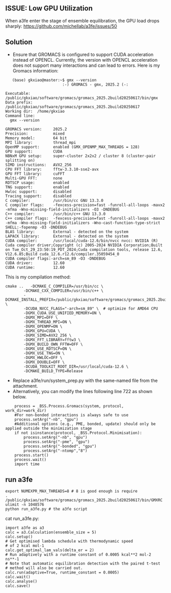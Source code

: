 ## ISSUE: Low GPU Utilization 
When a3fe enter the stage of ensemble equilibration, the GPU load drops sharply: https://github.com/michellab/a3fe/issues/50
## Solution
- Ensure that GROMACS is configured to support CUDA acceleration instead of OPENCL.
   Currently, the version with OPENCL acceleration does not support many interactions and can lead to errors.
   Here is my Gromacs information:
```
   (base) gkxiao@master:~$ gmx --version
                         :-) GROMACS - gmx, 2025.2 (-:

Executable:   /public/gkxiao/software/gromacs/gromacs_2025.2build20250617/bin/gmx
Data prefix:  /public/gkxiao/software/gromacs/gromacs_2025.2build20250617
Working dir:  /home/gkxiao
Command line:
  gmx --version

GROMACS version:     2025.2
Precision:           mixed
Memory model:        64 bit
MPI library:         thread_mpi
OpenMP support:      enabled (GMX_OPENMP_MAX_THREADS = 128)
GPU support:         CUDA
NBNxM GPU setup:     super-cluster 2x2x2 / cluster 8 (cluster-pair splitting on)
SIMD instructions:   AVX2_256
CPU FFT library:     fftw-3.3.10-sse2-avx
GPU FFT library:     cuFFT
Multi-GPU FFT:       none
RDTSCP usage:        enabled
TNG support:         enabled
Hwloc support:       disabled
Tracing support:     disabled
C compiler:          /usr/bin/cc GNU 13.3.0
C compiler flags:    -fexcess-precision=fast -funroll-all-loops -mavx2 -mfma -Wno-missing-field-initializers -O3 -DNDEBUG
C++ compiler:        /usr/bin/c++ GNU 13.3.0
C++ compiler flags:  -fexcess-precision=fast -funroll-all-loops -mavx2 -mfma -Wno-missing-field-initializers -Wno-cast-function-type-strict SHELL:-fopenmp -O3 -DNDEBUG
BLAS library:        External - detected on the system
LAPACK library:      External - detected on the system
CUDA compiler:       /usr/local/cuda-12.6/bin/nvcc nvcc: NVIDIA (R) Cuda compiler driver;Copyright (c) 2005-2024 NVIDIA Corporation;Built on Tue_Oct_29_23:50:19_PDT_2024;Cuda compilation tools, release 12.6, V12.6.85;Build cuda_12.6.r12.6/compiler.35059454_0
CUDA compiler flags:-arch=sm_89 -O3 -DNDEBUG
CUDA driver:         12.60
CUDA runtime:        12.60
```
This is my compilation method:
```
cmake ..   -DCMAKE_C_COMPILER=/usr/bin/cc \
        -DCMAKE_CXX_COMPILER=/usr/bin/c++ \
        -DCMAKE_INSTALL_PREFIX=/public/gkxiao/software/gromacs/gromacs_2025.2build20250617 \
        -DCUDA_NVCC_FLAGS="-arch=sm_89" \  # optimize for AMD64 CPU
        -DGMX_CUDA_USE_UNIFIED_MEMORY=ON \
        -DGMX_MPI=OFF \
        -DGMX_THREAD_MPI=ON \
        -DGMX_OPENMP=ON \
        -DGMX_GPU=CUDA \
        -DGMX_SIMD=AVX2_256 \
        -DGMX_FFT_LIBRARY=fftw3 \
        -DGMX_BUILD_OWN_FFTW=OFF \
        -DGMX_USE_RDTSCP=ON \
        -DGMX_USE_TNG=ON \
        -DGMX_HWLOC=OFF \
        -DGMX_DOUBLE=OFF \
        -DCUDA_TOOLKIT_ROOT_DIR=/usr/local/cuda-12.6 \
        -DCMAKE_BUILD_TYPE=Release
```

- Replace a3fe/run/system_prep.py with the same-named file from the attachment.
- Alternatively, you can modify the lines following line 722 as shown below.
```
    process = _BSS.Process.Gromacs(system, protocol, work_dir=work_dir)
    #For non-bonded interactions is always safe to use
    process.setArg("-nb", "gpu")
    #Additional options (e.g., PME, bonded, update) should only be applied outside the minimization stage
    if not isinstance(protocol, _BSS.Protocol.Minimisation):
        process.setArg("-nb", "gpu")
        process.setArg("-pme", "gpu")
        process.setArg("-bonded", "gpu")
        process.setArg("-ntomp","8")
    process.start()
    process.wait()
    import time
```
## run a3fe
```
export NUMEXPR_MAX_THREADS=8 # 8 is good enough is require
. /public/gkxiao/software/gromacs/gromacs_2025.2build20250617/bin/GMXRC
ulimit -n 1048576
python run_a3fe.py # the a3fe script
```
cat run_a3fe.py:
```
import a3fe as a3
calc = a3.Calculation(ensemble_size = 5)
calc.setup()
# Get optimised lambda schedule with thermodynamic speed
# of 2 kcal mol-1
calc.get_optimal_lam_vals(delta_er = 2)
# Run adaptively with a runtime constant of 0.0005 kcal**2 mol-2 ns**-1
# Note that automatic equilibration detection with the paired t-test
# method will also be carried out.
calc.run(adaptive=True, runtime_constant = 0.0005)
calc.wait()
calc.analyse()
calc.save()
```

